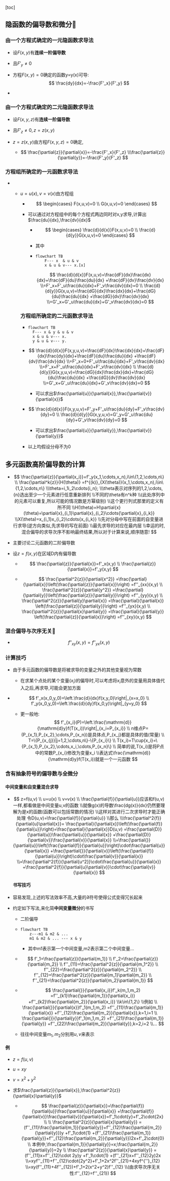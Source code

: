 [toc]



## 隐函数的偏导数和微分🎈

### 由一个方程式确定的一元隐函数求导法

- 设$F(x,y)$有**连续一阶偏导数**

- 且$F'_y\neq{0}$

- 方程$F(x,y)=0$确定的函数y=y(x)可导:
  $$
  \frac{dy}{dx}=-\frac{F'_x}{F'_y}
  $$

- 

### 由一个方程式确定的二元隐函数求导法

- 设$F(x,y,z)$有**连续一阶偏导数**

- 且$F'_z\neq{0},z=z(x,y)$

- $z=z(x,y)$由方程$F(x,y,z)=0$确定,

  - $$
    \frac{\partial{z}}{\partial{x}}=-\frac{F'_x}{F'_z}
    \\\frac{\partial{z}}{\partial{y}}=-\frac{F'_y}{F'_z}
    $$

    

### 方程组所确定的一元函数求导法

- - $u=u(x),v=v(x)$由方程组

    - $$
      \begin{cases}
      F(x,u,v)=0
      \\
      G(x,u,v)=0
      \end{cases}
      $$

    - 可以通过对方程组中的每个方程式两边同时对x,y求导,计算出$\frac{du}{dx},\frac{dv}{dx}$

      - $$
        \begin{cases}
        \frac{d}{d{x}}F(x,u,v)=0
        \\
        \frac{d}{d{y}}G(x,u,v)=0
        \end{cases}
        $$

      - 其中

      - ```mermaid
        flowchart TB
        	F--- x  & u & v
        	x & u & v--- x.[x]
        
        ```


        $$
        \frac{d}{d{x}}F(x,u,v)=\frac{dF}{dx}\frac{dx}{dx}+\frac{dF}{du}\frac{du}{dx}
        +\frac{dF}{dv}\frac{dv}{dx}
        \\=F'_x+F'_u\frac{du}{dx}+F'_v\frac{dv}{dx}=0
        \\
        \frac{d}{d{y}}G(x,u,v)=\frac{dG}{dx}\frac{dx}{dx}+\frac{dG}{du}\frac{du}{dx}
        +\frac{dG}{dv}\frac{dv}{dx}
        \\=G'_x+G'_u\frac{du}{dx}+G'_v\frac{dv}{dx}=0
        $$

    ### 方程组所确定的二元函数求导法

    - ```mermaid
      flowchart TB
      	F--- x & y & u & v
      	x & u & v--- x.
      	y & u & v--- y.
      ```

    - $$
      \frac{d}{d{x}}F(x,y,u,v)=\frac{dF}{dx}\frac{dx}{dx}+\frac{dF}{dx}\frac{dy}{dx}+\frac{dF}{du}\frac{du}{dx}
      +\frac{dF}{dv}\frac{dv}{dx}
      \\=F'_x+0+F'_u\frac{du}{dx}+F'_v\frac{dv}{dx}
      \\=F'_x+F'_u\frac{du}{dx}+F'_v\frac{dv}{dx}
      \\
      \frac{d}{d{y}}G(x,y,u,v)=\frac{dG}{dx}\frac{dx}{dx}+\frac{dG}{du}\frac{du}{dx}
      +\frac{dG}{dv}\frac{dv}{dx}
      \\=G'_x+G'_u\frac{du}{dx}+G'_v\frac{dv}{dx}=0
      $$

      - 可以求出$\frac{\partial{u}}{\partial{x}},\frac{\partial{v}}{\partial{x}}$

    - $$
      \frac{d}{d{x}}F(x,y,u,v)=F'_y+F'_u\frac{du}{dy}+F'_v\frac{dv}{dy}=0
      \\
      \frac{d}{d{y}}G(x,y,u,v)=G'_y+G'_u\frac{du}{dy}+G'_v\frac{dv}{dy}=0
      $$

      - 可以求出$\frac{\partial{u}}{\partial{y}},\frac{\partial{v}}{\partial{y}}$

    - 以上均假设分母不为0

## 多元函数高阶偏导数的计算

- $$
  \frac{\partial{z}}{\partial{x_i}}=f'_y(x_1,\cdots,x_n),i\in\{1,2,\cdots,n\}
  \\
  \frac{\partial^k{z}}{H(\theta)}
  =f^{(k)}_{X(\theta)}(x_1,\cdots,x_n),i\in\{1,2,\cdots,n\}
  \\\theta=i_1i_2\cdots{i_n};
  \\\theta表示对序列的1,2,\cdots,{n}选出至少一个元素进行任意重新排列
  \\不同的\theta有n^k种
  \\(此处序列中的元素可以重复,所以可能的情况数是方幂级别)
  \\这个更行列式那里的定义有所不同
  \\H(\theta)=H\partial{x}(\theta)=\partial{x}_{i_1}\partial{x}_{i_2}\cdots{\partial{x}_{i_k}}
  \\X(\theta)=x_{i_1}x_{i_2}\cdots{x_{i_k}}
  \\先对分母中写在前面的自变量进行求导(逆方向类似,先求导的写在前面)
  \\最先求导的对应在最内层
  \\幸运的时,混合偏导的求导次序不影响最终结果,所以对于计算来说,顺序随意!
  $$

- 主要讨论二元函数的二阶偏导数

- 设$z=f(x,y)$在区域D内有偏导数

  - $$
    \frac{\partial{z}}{\partial{x}}=f'_x(x,y)
    \\
    \frac{\partial{z}}{\partial{x}}=f'_y(x,y)
    $$

  - $$
    \frac{\partial^2{z}}{\partial{x^2}}
    =\frac{\partial}{\partial{x}}\left(\frac{\partial{z}}{\partial{x}}\right)
    =f''_{xx}(x,y)
    \\
    \frac{\partial^2{z}}{\partial{y^2}}
    =\frac{\partial}{\partial{y}}\left(\frac{\partial{z}}{\partial{y}}\right)
    =f''_{yy}(x,y)
    \\
    \frac{\partial^2{z}}{\partial{y}\partial{x}}
    =\frac{\partial}{\partial{x}}
    \left(\frac{\partial{z}}{\partial{y}}\right)
    =f''_{yx}(x,y)
    \\
    \frac{\partial^2{z}}{\partial{x}\partial{y}}
    =\frac{\partial}{\partial{y}}
    \left(\frac{\partial{z}}{\partial{x}}\right)
    =f''_{xy}(x,y)
    $$

    

### 混合偏导与次序无关🎈

- $$
  f''_{xy}(x,y)=f''_{yx}(x,y)
  $$

### 计算技巧

- 由于多元函数的偏导数是将被求导的变量之外的其他变量视为常数

  - 在求某个点处的某个变量($x_i$)的偏导时,可以考虑将$x_i$意外的变量用具体值代入之后,再求导,可能会更加方面

- $$
  f'_x(x_0,y_0)=\left.\frac{d}{dx}f(x,y_0)\right|_{x=x_0}
  \\
  f'_y(x_0,y_0)=\left.\frac{d}{dy}f(x_0,y)\right|_{y=y_0}
  $$

  - 更一般地:
    $$
    f'_{x_i}(P)=\left.\frac{\mathrm{d}}{\mathrm{d}y}f(T(x_i))\right|_{x_i=P_{x_i}}
    \\
    n维点P=(P_{x_1},P_{x_2},\cdots,P_{x_n})是具体点,P_{x_j}都是具体的值(常量)
    \\
    T=\{P_{x_{j}}|j=1,2,\cdots,n\}-\{P_{x_i}\}
    \\
    T(x_i)=T\cup{x_i}=\{P_{x_1},P_{x_2},\cdots,x_i,\cdots,P_{x_n}\}
    \\
    简单的说,T(x_i)是将P点中的常数P_{x_i}修改为变量x_i
    \\表达式\frac{\mathrm{d}}{\mathrm{d}y}f(T(x_i))就是一个一元函数
    $$

### 含有抽象符号的偏导数与全微分

#### 中间变量和自变量混合求导

- $$
  z=f(u,v)
  \\
  u=u(x)
  \\
  v=v(x)
  \\
  \frac{\partial{f}}{\partial{u}}应该和f(u,v)一样,都看做是中间变量u,v的函数
  \\就像g(x)的导数\frac{dg(x)}{dx}仍然要理解为是x的函数(函数可以包括常数的情况)
  \\这样对其进行二次求导时才能正确处理
  令D(u,v)=\frac{\partial{f}}{\partial{u}}
  \\那么
  \\\frac{\partial^2{f}}{\partial{u}\partial{x}}=
  \frac{\partial}{\partial{x}}\left(\frac{\partial{f}}{\partial{u}}\right)=\frac{\partial}{\partial{x}}D(u,v)
  =\frac{\partial{D}}{\partial{u}}\frac{\partial{u}}{\partial{x}}
  +\frac{\partial{D}}{\partial{v}}\frac{\partial{v}}{\partial{x}}
  \\=\frac{\partial{}}{\partial{u}}\left(\frac{\partial{f}}{\partial{u}}\right)\cdot\frac{\partial{u}}{\partial{x}}
  +\frac{\partial{}}{\partial{v}}\left(\frac{\partial{f}}{\partial{u}}\right)\cdot\frac{\partial{v}}{\partial{x}}
  \\=\frac{\partial^2{f}}{\partial{u^2}}\cdot\frac{\partial{u}}{\partial{x}}
  +\frac{\partial^2{f}}{\partial{u}\partial{v}}\cdot\frac{\partial{v}}{\partial{x}}
  $$

  #### 书写技巧

- 容易发现,上述的写法效率不高,大量的$\partial$符号使得公式变得冗长起来

- 约定如下写法,来化简**中间变量微分**的书写

  - 二阶偏导

  - ```mermaid
    flowchart TB
    	z---m1 & m2 & ... 
    	m1 & m2 & ... --- x & y
    ```

    

    - 其中m1表示第一个中间变量,m2表示第二个中间变量...

  - $$
    f'_1=\frac{\partial{z}}{\partial{m_1}}
    \\
    f'_2=\frac{\partial{z}}{\partial{m_2}}
    \\
    f''_{11}=\frac{\partial^2{z}}{\partial{m_1^2}}
    \\
    f''_{22}=\frac{\partial^2{z}}{\partial{m_2^2}}
    \\
    f''_{12}=\frac{\partial^2{z}}{\partial{m_1}\partial{m_2}}
    \\
    f''_{21}=\frac{\partial^2{z}}{\partial{m_2}\partial{m_1}}
    $$

  - $$
    \frac{\partial{}}{\partial{x_i}}f'_k(m_1,m_2)
    =f''_{k1}\frac{\partial{m_1}}{\partial{x_i}}
    +f''_{k2}\frac{\partial{m_2}}{\partial{x_i}}
    \\k\in\{1,2\}
    \\例如
    \\
    \frac{\partial{}}{\partial{x}}f'_1(m_1,m_2)
    =f''_{11}\frac{\partial{m_1}}{\partial{x}}
    +f''_{12}\frac{\partial{m_2}}{\partial{x}},k=1,i=1
    \\
    \frac{\partial{}}{\partial{y}}f'_1(m_1,m_2)
    =f''_{21}\frac{\partial{m_1}}{\partial{y}}
    +f''_{22}\frac{\partial{m_2}}{\partial{y}},k=2,i=2
    \\...
    $$

    

  - 往往中间变量$m_1,m_2$分别用$u,v$来表示

#### 例

- $z=f(u,v)$

- $u=xy$

- $v=x^2+y^2$

- 求$\frac{\partial{z}}{\partial{x}},\frac{\partial^2{z}}{\partial{x}\partial{y}}$

  - $$
    \frac{\partial{z}}{\partial{x}}=\frac{\partial{f}}{\partial{u}}\frac{\partial{u}}{\partial{x}}
    +\frac{\partial{f}}{\partial{v}}\frac{\partial{v}}{\partial{x}}=f'_1\cdot{y}+f'_2\cdot{2x}
    \\
    \\
    \frac{\partial^2{z}}{\partial{x}\partial{y}}
    =(f''_{11}\frac{\partial{m_1}}{\partial{y}}+f''_{12}\frac{\partial{m_2}}{\partial{y}})y
    +f'_1\cdot{1}
    +(f''_{21}\frac{\partial{m_1}}{\partial{y}}+f''_{12}\frac{\partial{m_2}}{\partial{y}})2x+f'_2\cdot{0}
    \\
    本例中,\frac{\partial{m_1}}{\partial{y}}=x;\frac{\partial{m_2}}{\partial{y}}=2y
    \\
    \frac{\partial^2{z}}{\partial{x}\partial{y}}
    =(f''_{11}x+f''_{12}\cdot 2y)y
    +f'_1\cdot{1}
    +(f''_{21}x+f''_{12}2y)2x
    \\=xyf''_{11}+f''_{12}\cdot{2y^2}+f'_1+2x^2f''_{21}+4xyf^{''}_{12}
    \\=xy(f''_{11}+4f''_{12})+f'_1+2(x^2+y^2)f''_{12}
    \\(由求导次序无关性:f''_{12}=f''_{21})
    $$

    

